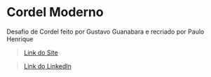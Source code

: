 # Cordel Moderno

Desafio de Cordel feito por Gustavo Guanabara e recriado por Paulo Henrique

> [Link do Site](https://lockynbr.github.io/cordel-moderno/)

> [Link do LinkedIn](https://www.linkedin.com/in/paulo-luz-dev/)
